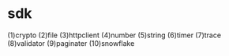 # sdk
(1)crypto
(2)file
(3)httpclient
(4)number
(5)string
(6)timer
(7)trace
(8)validator
(9)paginater
(10)snowflake
